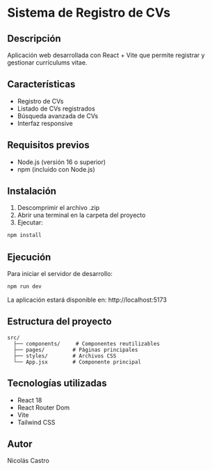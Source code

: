 # Sistema de Registro de CVs

## Descripción
Aplicación web desarrollada con React + Vite que permite registrar y gestionar currículums vitae.

## Características
- Registro de CVs
- Listado de CVs registrados
- Búsqueda avanzada de CVs
- Interfaz responsive

## Requisitos previos
- Node.js (versión 16 o superior)
- npm (incluido con Node.js)

## Instalación
1. Descomprimir el archivo .zip
2. Abrir una terminal en la carpeta del proyecto
3. Ejecutar:
```bash
npm install
```

## Ejecución
Para iniciar el servidor de desarrollo:
```bash
npm run dev
```
La aplicación estará disponible en: http://localhost:5173

## Estructura del proyecto
```
src/
  ├── components/     # Componentes reutilizables
  ├── pages/         # Páginas principales
  ├── styles/        # Archivos CSS
  └── App.jsx        # Componente principal
```

## Tecnologías utilizadas
- React 18
- React Router Dom
- Vite
- Tailwind CSS

## Autor
Nicolás Castro
